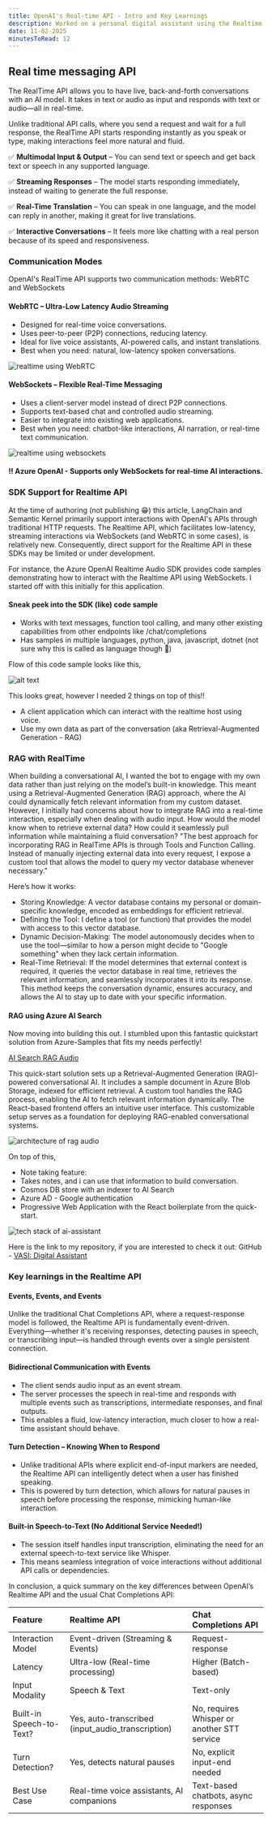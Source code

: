```yaml
---
title: OpenAI's Real-time API - Intro and Key Learnings
description: Worked on a personal digital assistant using the Realtime API from Azure OpenAI. Here are some key learnings and insights from the experience.
date: 11-02-2025
minutesToRead: 12
---
```


## Real time messaging API

The RealTime API allows you to have live, back-and-forth conversations with an AI model. It takes in text or audio as input and responds with text or audio—all in real-time.

Unlike traditional API calls, where you send a request and wait for a full response, the RealTime API starts responding instantly as you speak or type, making interactions feel more natural and fluid.

✅ **Multimodal Input & Output** – You can send text or speech and get back text or speech in any supported language.

✅ **Streaming Responses** – The model starts responding immediately, instead of waiting to generate the full response.

✅ **Real-Time Translation** – You can speak in one language, and the model can reply in another, making it great for live translations.

✅ **Interactive Conversations** – It feels more like chatting with a real person because of its speed and responsiveness.

### Communication Modes

OpenAI's RealTime API supports two communication methods: WebRTC and WebSockets

#### WebRTC – Ultra-Low Latency Audio Streaming

* Designed for real-time voice conversations.
* Uses peer-to-peer (P2P) connections, reducing latency.
* Ideal for live voice assistants, AI-powered calls, and instant translations.
* Best when you need: natural, low-latency spoken conversations.

![realtime using WebRTC](/assets/posts/images/realtime-api/image.png)

#### WebSockets – Flexible Real-Time Messaging

* Uses a client-server model instead of direct P2P connections.
* Supports text-based chat and controlled audio streaming.
* Easier to integrate into existing web applications.
* Best when you need: chatbot-like interactions, AI narration, or real-time text communication.

![realtime using websockets](/assets/posts/images/realtime-api/image-1.png)

#### ‼ Azure OpenAI - Supports only WebSockets for real-time AI interactions.

### SDK Support for Realtime API

At the time of authoring (not publishing 😁) this article, LangChain and Semantic Kernel primarily support interactions with OpenAI's APIs through traditional HTTP requests. The Realtime API, which facilitates low-latency, streaming interactions via WebSockets (and WebRTC in some cases), is relatively new. Consequently, direct support for the Realtime API in these SDKs may be limited or under development.

For instance, the Azure OpenAI Realtime Audio SDK provides code samples demonstrating how to interact with the Realtime API using WebSockets. I started off with this initially for this application.

#### Sneak peek into the SDK (like) code sample

* Works with text messages, function tool calling, and many other existing capabilities from other endpoints like /chat/completions
* Has samples in multiple languages, python, java, javascript, dotnet (not sure why this is called as language though 🤔)

Flow of this code sample looks like this,

![alt text](/assets/posts/images/realtime-api/image-2.png)

This looks great, however I needed 2 things on top of this!!

* A client application which can interact with the realtime host using voice.
* Use my own data as part of the conversation (aka Retrieval-Augmented Generation - RAG)

### RAG with RealTime

When building a conversational AI, I wanted the bot to engage with my own data rather than just relying on the model’s built-in knowledge. This meant using a Retrieval-Augmented Generation (RAG) approach, where the AI could dynamically fetch relevant information from my custom dataset.
However, I initially had concerns about how to integrate RAG into a real-time interaction, especially when dealing with audio input. How would the model know when to retrieve external data? How could it seamlessly pull information while maintaining a fluid conversation?
"The best approach for incorporating RAG in RealTime APIs is through Tools and Function Calling. Instead of manually injecting external data into every request, I expose a custom tool that allows the model to query my vector database whenever necessary."

Here’s how it works:

* Storing Knowledge: A vector database contains my personal or domain-specific knowledge, encoded as embeddings for efficient retrieval.
* Defining the Tool: I define a tool (or function) that provides the model with access to this vector database.
* Dynamic Decision-Making: The model autonomously decides when to use the tool—similar to how a person might decide to "Google something" when they lack certain information.
* Real-Time Retrieval: If the model determines that external context is required, it queries the vector database in real time, retrieves the relevant information, and seamlessly incorporates it into its response.
This method keeps the conversation dynamic, ensures accuracy, and allows the AI to stay up to date with your specific information.

#### RAG using Azure AI Search

Now moving into building this out. I stumbled upon this fantastic quickstart solution from Azure-Samples that fits my needs perfectly!

[AI Search RAG Audio](https://github.com/azure-samples/aisearch-openai-rag-audio)

This quick-start solution sets up a Retrieval-Augmented Generation (RAG)-powered conversational AI. It includes a sample document in Azure Blob Storage, indexed for efficient retrieval. A custom tool handles the RAG process, enabling the AI to fetch relevant information dynamically. The React-based frontend offers an intuitive user interface. This customizable setup serves as a foundation for deploying RAG-enabled conversational systems.

![architecture of rag audio](/assets/posts/images/realtime-api/image-3.png)

On top of this,

* Note taking feature:
* Takes notes, and i can use that information to build conversation.
* Cosmos DB store with an indexer to AI Search
* Azure AD - Google authentication
* Progressive Web Application with the React boilerplate from the quick-start.

![tech stack of ai-assistant](/assets/posts/images/realtime-api/image-4.png)

Here is the link to my repository, if you are interested to check it out: GitHub - [VASI: Digital Assistant](https://github.com/prasann/ai-assistant)

### Key learnings in the Realtime API

#### Events, Events, and Events

Unlike the traditional Chat Completions API, where a request-response model is followed, the Realtime API is fundamentally event-driven. Everything—whether it's receiving responses, detecting pauses in speech, or transcribing input—is handled through events over a single persistent connection.

#### Bidirectional Communication with Events

* The client sends audio input as an event stream.
* The server processes the speech in real-time and responds with multiple events such as transcriptions, intermediate responses, and final outputs.
* This enables a fluid, low-latency interaction, much closer to how a real-time assistant should behave.

#### Turn Detection – Knowing When to Respond

* Unlike traditional APIs where explicit end-of-input markers are needed, the Realtime API can intelligently detect when a user has finished speaking.
* This is powered by turn detection, which allows for natural pauses in speech before processing the response, mimicking human-like interaction.

#### Built-in Speech-to-Text (No Additional Service Needed!)

* The session itself handles input transcription, eliminating the need for an external speech-to-text service like Whisper.
* This means seamless integration of voice interactions without additional API calls or dependencies.

In conclusion, a quick summary on the key differences between OpenAI’s Realtime API and the usual Chat Completions API:

<table>
  <thead style="text-align: left;">
    <tr>
      <th>Feature</th>
      <th>Realtime API</th>
      <th>Chat Completions API</th>
    </tr>
  </thead>
  <tbody>
    <tr>
      <td>Interaction Model</td>
      <td>Event-driven (Streaming & Events)</td>
      <td>Request-response</td>
    </tr>
    <tr>
      <td>Latency</td>
      <td>Ultra-low (Real-time processing)</td>
      <td>Higher (Batch-based)</td>
    </tr>
    <tr>
      <td>Input Modality</td>
      <td>Speech & Text</td>
      <td>Text-only</td>
    </tr>
    <tr>
      <td>Built-in Speech-to-Text?</td>
      <td>Yes, auto-transcribed (input_audio_transcription)</td>
      <td>No, requires Whisper or another STT service</td>
    </tr>
    <tr>
      <td>Turn Detection?</td>
      <td>Yes, detects natural pauses</td>
      <td>No, explicit input-end needed</td>
    </tr>
    <tr>
      <td>Best Use Case</td>
      <td>Real-time voice assistants, AI companions</td>
      <td>Text-based chatbots, async responses</td>
    </tr>
  </tbody>
</table>